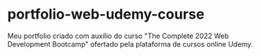 # portfolio-web-udemy-course
Meu portfolio criado com auxílio do curso "The Complete 2022 Web Development Bootcamp" ofertado pela plataforma de cursos online Udemy.
